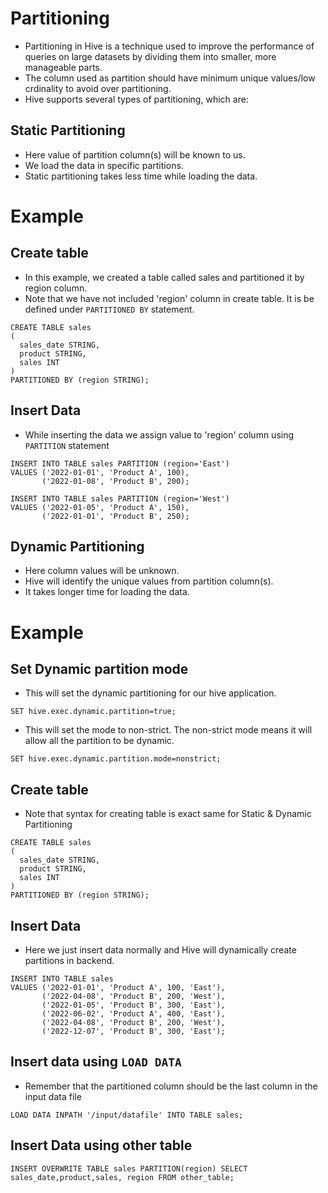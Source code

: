 # Partitioning
- Partitioning in Hive is a technique used to improve the performance of queries on large datasets by dividing them into smaller, more manageable parts. 
- The column used as partition should have minimum unique values/low crdinality to avoid over partitioning.
- Hive supports several types of partitioning, which are:

## Static Partitioning
- Here value of partition column(s) will be known to us.
- We load the data in specific partitions.
- Static partitioning takes less time while loading the data.

# Example
## Create table
- In this example, we created a table called sales and partitioned it by region column. 
- Note that we have not included 'region' column in create table. It is be defined under ```PARTITIONED BY``` statement.
```
CREATE TABLE sales
(
  sales_date STRING,
  product STRING,
  sales INT
)
PARTITIONED BY (region STRING);
```

## Insert Data
- While inserting the data we assign value to 'region' column using ```PARTITION``` statement
```
INSERT INTO TABLE sales PARTITION (region='East')
VALUES ('2022-01-01', 'Product A', 100),
       ('2022-01-08', 'Product B', 200);
```
```
INSERT INTO TABLE sales PARTITION (region='West')
VALUES ('2022-01-05', 'Product A', 150),
       ('2022-01-01', 'Product B', 250);
```

## Dynamic Partitioning
- Here column values will be unknown.
- Hive will identify the unique values from partition column(s).
- It takes longer time for loading the data.

# Example
## Set Dynamic partition mode
- This will set the dynamic partitioning for our hive application.
```
SET hive.exec.dynamic.partition=true; 
```
- This will set the mode to non-strict. The non-strict mode means it will allow all the partition to be dynamic.
```
SET hive.exec.dynamic.partition.mode=nonstrict;
```

## Create table
- Note that syntax for creating table is exact same for Static & Dynamic Partitioning
```
CREATE TABLE sales
(
  sales_date STRING,
  product STRING,
  sales INT
)
PARTITIONED BY (region STRING);
```

## Insert Data
- Here we just insert data normally and Hive will dynamically create partitions in backend.
```
INSERT INTO TABLE sales
VALUES ('2022-01-01', 'Product A', 100, 'East'),
       ('2022-04-08', 'Product B', 200, 'West'),
       ('2022-01-05', 'Product B', 300, 'East'),
       ('2022-06-02', 'Product A', 400, 'East'),
       ('2022-04-08', 'Product B', 200, 'West'),
       ('2022-12-07', 'Product B', 300, 'East');
```

## Insert data using ```LOAD DATA```
- Remember that the partitioned column should be the last column in the input data file
```
LOAD DATA INPATH '/input/datafile' INTO TABLE sales;
```

## Insert Data using other table
```
INSERT OVERWRITE TABLE sales PARTITION(region) SELECT sales_date,product,sales, region FROM other_table;
```
